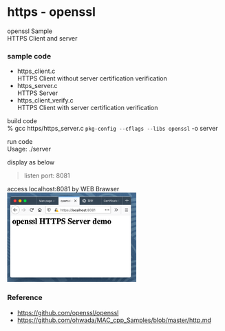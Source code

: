 https - openssl
===============

openssl Sample <br/>
HTTPS Client and server


### sample code
- https_client.c <br/>
HTTPS Client without server certification verification<br/>
- https_server.c <br/>
HTTPS Server <br/>
- https_client_verify.c <br/>
HTTPS Client with server certification verification  <br/>

build code <br/>
% gcc https/https_server.c `pkg-config --cflags --libs openssl` -o server <br/>

run code  <br/>
Usage: ./server <br/>

display as below <br/>
> listen port: 8081  <br/>

access localhost:8081 by WEB Brawser <br/>
<img src="https://raw.githubusercontent.com/ohwada/MAC_cpp_Samples/master/openssl/screenshot/firefox_https_server.png" width="300" />


### Reference <br/>
- https://github.com/openssl/openssl
- https://github.com/ohwada/MAC_cpp_Samples/blob/master/http.md


